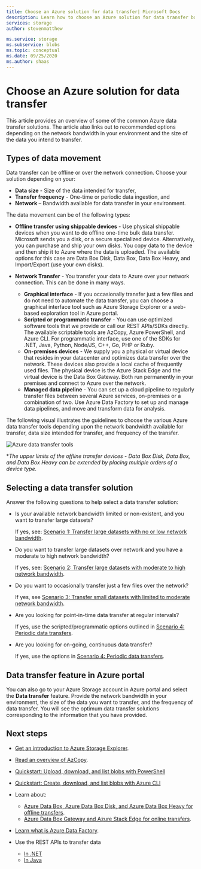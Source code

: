 ```yaml
---
title: Choose an Azure solution for data transfer| Microsoft Docs
description: Learn how to choose an Azure solution for data transfer based on data sizes and available network bandwidth in your environment.
services: storage
author: stevenmatthew

ms.service: storage
ms.subservice: blobs
ms.topic: conceptual
ms.date: 09/25/2020
ms.author: shaas
---
```


# Choose an Azure solution for data transfer

This article provides an overview of some of the common Azure data transfer solutions. The article also links out to recommended options depending on the network bandwidth in your environment and the size of the data you intend to transfer.

## Types of data movement

Data transfer can be offline or over the network connection. Choose your solution depending on your:

- **Data size** - Size of the data intended for transfer,
- **Transfer frequency** - One-time or periodic data ingestion, and
- **Network** – Bandwidth available for data transfer in your environment.

The data movement can be of the following types:

- **Offline transfer using shippable devices** - Use physical shippable devices when you want to do offline one-time bulk data transfer. Microsoft sends you a disk, or a secure specialized device. Alternatively, you can purchase and ship your own disks. You copy data to the device and then ship it to Azure where the data is uploaded.  The available options for this case are Data Box Disk, Data Box, Data Box Heavy, and Import/Export (use your own disks).

- **Network Transfer** - You transfer your data to Azure over your network connection. This can be done in many ways.

  - **Graphical interface** - If you occasionally transfer just a few files and do not need to automate the data transfer, you can choose a graphical interface tool such as Azure Storage Explorer or a web-based exploration tool in Azure portal.
  - **Scripted or programmatic transfer** - You can use optimized software tools that we provide or call our REST APIs/SDKs directly. The available scriptable tools are AzCopy, Azure PowerShell, and Azure CLI. For programmatic interface, use one of the SDKs for .NET, Java, Python, Node/JS, C++, Go, PHP or Ruby.
  - **On-premises devices** - We supply you a physical or virtual device that resides in your datacenter and optimizes data transfer over the network. These devices also provide a local cache of frequently used files. The physical device is the Azure Stack Edge and the virtual device is the Data Box Gateway. Both run permanently in your premises and connect to Azure over the network.
  - **Managed data pipeline** - You can set up a cloud pipeline to regularly transfer files between several Azure services, on-premises or a combination of two. Use Azure Data Factory to set up and manage data pipelines, and move and transform data for analysis.

The following visual illustrates the guidelines to choose the various Azure data transfer tools depending upon the network bandwidth available for transfer, data size intended for transfer, and frequency of the transfer.

![Azure data transfer tools](media/storage-choose-data-transfer-solution/azure-data-transfer-options-3.png)

**The upper limits of the offline transfer devices - Data Box Disk, Data Box, and Data Box Heavy can be extended by placing multiple orders of a device type.*

## Selecting a data transfer solution

Answer the following questions to help select a data transfer solution:

- Is your available network bandwidth limited or non-existent, and you want to transfer large datasets?

    If yes, see: [Scenario 1: Transfer large datasets with no or low network bandwidth](storage-solution-large-dataset-low-network.md).
- Do you want to transfer large datasets over network and you have a moderate to high network bandwidth?

    If yes, see: [Scenario 2: Transfer large datasets with moderate to high network bandwidth](storage-solution-large-dataset-moderate-high-network.md).
- Do you want to occasionally transfer just a few files over the network?

    If yes, see [Scenario 3: Transfer small datasets with limited to moderate network bandwidth](storage-solution-small-dataset-low-moderate-network.md).
- Are you looking for point-in-time data transfer at regular intervals?

    If yes, use the scripted/programmatic options outlined in [Scenario 4: Periodic data transfers](storage-solution-periodic-data-transfer.md).
- Are you looking for on-going, continuous data transfer?

    If yes, use the options in [Scenario 4: Periodic data transfers](storage-solution-periodic-data-transfer.md).

## Data transfer feature in Azure portal

You can also go to your Azure Storage account in Azure portal and select the **Data transfer** feature. Provide the network bandwidth in your environment, the size of the data you want to transfer, and the frequency of data transfer. You will see the optimum data transfer solutions corresponding to the information that you have provided.

## Next steps

- [Get an introduction to Azure Storage Explorer](https://azure.microsoft.com/resources/videos/introduction-to-microsoft-azure-storage-explorer/).
- [Read an overview of AzCopy](./storage-use-azcopy-v10.md).
- [Quickstart: Upload, download, and list blobs with PowerShell](../blobs/storage-quickstart-blobs-powershell.md)
- [Quickstart: Create, download, and list blobs with Azure CLI](../blobs/storage-quickstart-blobs-cli.md)
- Learn about:

  - [Azure Data Box, Azure Data Box Disk, and Azure Data Box Heavy for offline transfers](../../databox/index.yml).
  - [Azure Data Box Gateway and Azure Stack Edge for online transfers](../../databox-online/index.yml).
- [Learn what is Azure Data Factory](../../data-factory/copy-activity-overview.md).
- Use the REST APIs to transfer data

  - [In .NET](/dotnet/api/overview/azure/storage)
  - [In Java](/java/api/overview/azure/storage)
